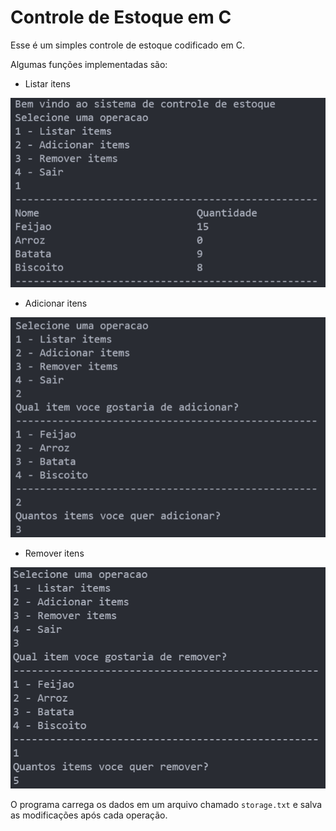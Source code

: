 # Controle de Estoque em C

Esse é um simples controle de estoque codificado em C. 


Algumas funções implementadas são:

- Listar itens

![Listar Itens](img/list_itens.png)

- Adicionar itens

![Listar Itens](img/add_itens.png)

- Remover itens

![Listar Itens](img/remove_itens.png)

O programa carrega os dados em um arquivo chamado `storage.txt` e salva as modificações após cada operação.
